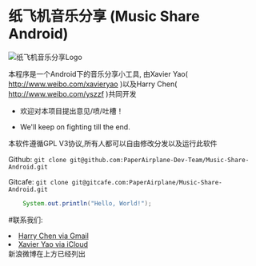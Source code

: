 纸飞机音乐分享 (Music Share Android)
=============
![纸飞机音乐分享Logo](https://raw.github.com/PaperAirplane-Dev-Team/Music-Share-Android/master/ic_launcher-web.png)

本程序是一个Android下的音乐分享小工具, 由Xavier Yao( http://www.weibo.com/xavieryao )以及Harry Chen( http://www.weibo.com/yszzf )共同开发

* 欢迎对本项目提出意见/喷/吐槽！

* We'll keep on fighting till the end.

本软件遵循GPL V3协议,所有人都可以自由修改分发以及运行此软件

Github: `git clone git@github.com:PaperAirplane-Dev-Team/Music-Share-Android.git`

Gitcafe: `git clone git@gitcafe.com:PaperAirplane/Music-Share-Android.git`

```java
    System.out.println("Hello, World!");
```


#联系我们: 
<li><a href="mailto:chenshengqi1@gmail.com">Harry Chen via Gmail</a><br/>
<li><a href="mailto:xavieryao@me.com">Xavier Yao via iCloud</a><br/>
新浪微博在上方已经列出
